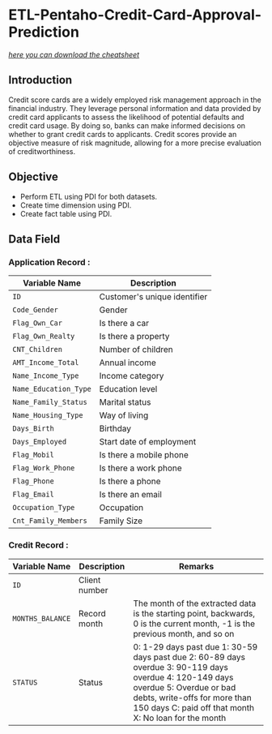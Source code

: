 # ETL-Pentaho-Credit-Card-Approval-Prediction
[*here you can download the cheatsheet*](https://www.kaggle.com/datasets/rikdifos/credit-card-approval-prediction)  

## Introduction   
Credit score cards are a widely employed risk management approach in the financial industry. They leverage personal information and data provided by credit card applicants to assess the likelihood of potential defaults and credit card usage. By doing so, banks can make informed decisions on whether to grant credit cards to applicants. Credit scores provide an objective measure of risk magnitude, allowing for a more precise evaluation of creditworthiness.

## Objective
- Perform ETL using PDI for both datasets.
- Create time dimension using PDI.
- Create fact table using PDI.

## Data Field   
### Application Record :
| Variable Name | Description |
| --- | --- |
| `ID` | Customer's unique identifier |
| `Code_Gender` | Gender |
| `Flag_Own_Car` | Is there a car |
| `Flag_Own_Realty` | Is there a property |
| `CNT_Children` | Number of children |
| `AMT_Income_Total` | Annual income |
| `Name_Income_Type` | 	Income category |
| `Name_Education_Type` | Education level |
| `Name_Family_Status` | Marital status |
| `Name_Housing_Type` | Way of living  |
| `Days_Birth` | 	Birthday |
| `Days_Employed` | Start date of employment |
| `Flag_Mobil` | Is there a mobile phone |
| `Flag_Work_Phone` | Is there a work phone |
| `Flag_Phone` | Is there a phone |
| `Flag_Email` | Is there an email |
| `Occupation_Type` | Occupation |
| `Cnt_Family_Members` | Family Size |


### Credit Record :
| Variable Name | Description | Remarks |
| --- | --- | --- |
| `ID` | Client number |  |
| `MONTHS_BALANCE` | Record month | The month of the extracted data is the starting point, backwards, 0 is the current month, -1 is the previous month, and so on |
| `STATUS` | Status | 0: 1-29 days past due 1: 30-59 days past due 2: 60-89 days overdue 3: 90-119 days overdue 4: 120-149 days overdue 5: Overdue or bad debts, write-offs for more than 150 days C: paid off that month X: No loan for the month |
